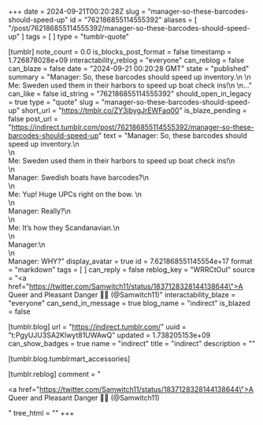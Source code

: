 +++
date = 2024-09-21T00:20:28Z
slug = "manager-so-these-barcodes-should-speed-up"
id = "762186855114555392"
aliases = [ "/post/762186855114555392/manager-so-these-barcodes-should-speed-up" ]
tags = [ ]
type = "tumblr-quote"

[tumblr]
note_count = 0.0
is_blocks_post_format = false
timestamp = 1.726878028e+09
interactability_reblog = "everyone"
can_reblog = false
can_blaze = false
date = "2024-09-21 00:20:28 GMT"
state = "published"
summary = "Manager: So, these barcodes should speed up inventory.\n \n Me: Sweden used them in their harbors to speed up boat check ins!\n \n..."
can_like = false
id_string = "762186855114555392"
should_open_in_legacy = true
type = "quote"
slug = "manager-so-these-barcodes-should-speed-up"
short_url = "https://tmblr.co/ZY3jbygJrEWFaq00"
is_blaze_pending = false
post_url = "https://indirect.tumblr.com/post/762186855114555392/manager-so-these-barcodes-should-speed-up"
text = "Manager: So, these barcodes should speed up inventory.\n<br/>\n<br/>Me: Sweden used them in their harbors to speed up boat check ins!\n<br/>\n<br/>Manager: Swedish boats have barcodes?\n<br/>\n<br/>Me: Yup! Huge UPCs right on the bow. \n<br/>\n<br/>Manager: Really?\n<br/>\n<br/>Me: It&rsquo;s how they Scandanavian.\n<br/>\n<br/>Manager:\n<br/>\n<br/>Manager: WHY?"
display_avatar = true
id = 7.621868551145554e+17
format = "markdown"
tags = [ ]
can_reply = false
reblog_key = "WRRCtOuI"
source = "<a href=\"https://twitter.com/Samwitch11/status/1837128328144138644\">A Queer and Pleasant Danger 🦖🦕 (@Samwitch11)</a>"
interactability_blaze = "everyone"
can_send_in_message = true
blog_name = "indirect"
is_blazed = false

[tumblr.blog]
url = "https://indirect.tumblr.com/"
uuid = "t:PgyUJU3SA2Klwyt81UWAwQ"
updated = 1.738205153e+09
can_show_badges = true
name = "indirect"
title = "indirect"
description = ""

[tumblr.blog.tumblrmart_accessories]

[tumblr.reblog]
comment = "<p><a href=\"https://twitter.com/Samwitch11/status/1837128328144138644\">A Queer and Pleasant Danger 🦖🦕 (@Samwitch11)</a></p>"
tree_html = ""
+++
